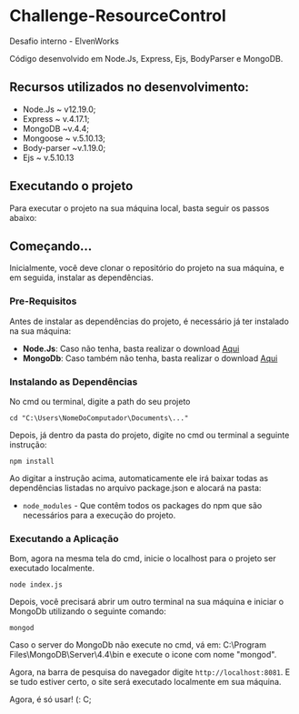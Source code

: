 # Challenge-ResourceControl

 Desafio interno - ElvenWorks

 Código desenvolvido em Node.Js, Express, Ejs, BodyParser e MongoDB.

 ## Recursos utilizados no desenvolvimento:

 - Node.Js ~ v12.19.0;
 - Express ~ v.4.17.1;
 - MongoDB ~v.4.4;
 - Mongoose ~ v.5.10.13;
 - Body-parser ~v.1.19.0;
 - Ejs ~ v.5.10.13

 ## Executando o projeto

 Para executar o projeto na sua máquina local, basta seguir os passos abaixo:

 ## Começando...

 Inicialmente, você deve clonar o repositório do projeto na sua máquina, e em seguida, instalar as dependências.

 ### Pre-Requisitos

 Antes de instalar as dependências do projeto, é necessário já ter instalado na sua máquina:

 * **Node.Js**: Caso não tenha, basta realizar o download [Aqui](https://nodejs.org/en/)
 * **MongoDb**: Caso também não tenha, basta realizar o download [Aqui](https://www.mongodb.com/download-center#community)

 ### Instalando as Dependências

 No cmd ou terminal, digite a path do seu projeto

 ```
 cd "C:\Users\NomeDoComputador\Documents\..."
 ```

 Depois, já dentro da pasta do projeto, digite no cmd ou terminal a seguinte instrução:

 ```
 npm install
 ```

 Ao digitar a instrução acima, automaticamente ele irá baixar todas as dependências listadas no arquivo package.json e alocará na pasta:

 * `node_modules` - Que contêm todos os packages do npm que são necessários para a execução do projeto.

 ### Executando a Aplicação

 Bom, agora na mesma tela do cmd, inicie o localhost para o projeto ser executado localmente.

 ```
 node index.js
 ```

 Depois, você precisará abrir um outro terminal na sua máquina e iniciar o MongoDb utilizando o seguinte comando:

 ```
 mongod
 ```

 Caso o server do MongoDb não execute no cmd, vá em: C:\Program Files\MongoDB\Server\4.4\bin e execute o icone com nome "mongod".


 Agora, na barra de pesquisa do navegador digite `http://localhost:8081`. E se tudo estiver certo, o site será executado localmente em sua máquina.        


 Agora, é só usar! (: C;  
